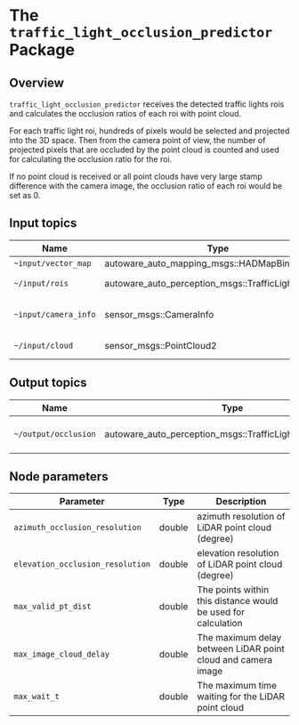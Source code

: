 # The `traffic_light_occlusion_predictor` Package

## Overview

`traffic_light_occlusion_predictor` receives the detected traffic lights rois and calculates the occlusion ratios of each roi with point cloud.

For each traffic light roi, hundreds of pixels would be selected and projected into the 3D space. Then from the camera point of view, the number of projected pixels that are occluded by the point cloud is counted and used for calculating the occlusion ratio for the roi.

If no point cloud is received or all point clouds have very large stamp difference with the camera image, the occlusion ratio of each roi would be set as 0.

## Input topics

| Name                 | Type                                                | Description              |
| -------------------- | --------------------------------------------------- | ------------------------ |
| `~input/vector_map`  | autoware_auto_mapping_msgs::HADMapBin               | vector map               |
| `~/input/rois`       | autoware_auto_perception_msgs::TrafficLightRoiArray | traffic light detections |
| `~input/camera_info` | sensor_msgs::CameraInfo                             | target camera parameter  |
| `~/input/cloud`      | sensor_msgs::PointCloud2                            | LiDAR point cloud        |

## Output topics

| Name                 | Type                                                      | Description                  |
| -------------------- | --------------------------------------------------------- | ---------------------------- |
| `~/output/occlusion` | autoware_auto_perception_msgs::TrafficLightOcclusionArray | occlusion ratios of each roi |

## Node parameters

| Parameter                        | Type   | Description                                                   |
| -------------------------------- | ------ | ------------------------------------------------------------- |
| `azimuth_occlusion_resolution`   | double | azimuth resolution of LiDAR point cloud (degree)              |
| `elevation_occlusion_resolution` | double | elevation resolution of LiDAR point cloud (degree)            |
| `max_valid_pt_dist`              | double | The points within this distance would be used for calculation |
| `max_image_cloud_delay`          | double | The maximum delay between LiDAR point cloud and camera image  |
| `max_wait_t`                     | double | The maximum time waiting for the LiDAR point cloud            |
